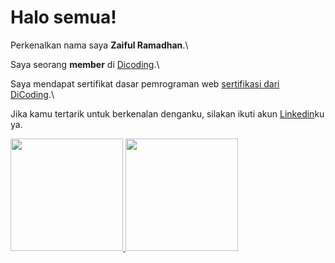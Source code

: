 # Halo semua! 

Perkenalkan nama saya **Zaiful Ramadhan**.\

Saya seorang **member** di [Dicoding](https://www.dicoding.com/).\

Saya mendapat sertifikat dasar pemrograman web [sertifikasi dari DiCoding](https://drive.google.com/file/d/1uGbZDGAKzMHNYlVLxMLl8l3xZMlqDMrz/view?usp=sharing).\

Jika kamu tertarik untuk berkenalan denganku, silakan ikuti akun [Linkedin](https://www.linkedin.com/in/zaiful-ramadhan-aa2025241/)ku ya.

<p align="left">
<a href="https://github.com/gilangadhan">
  <img height="180em" src="https://github-readme-stats-eight-theta.vercel.app/api?username=gilangadhan&show_icons=true&theme=algolia&include_all_commits=true&count_private=true"/>
  <img height="180em" src="https://github-readme-stats-eight-theta.vercel.app/api/top-langs/?username=gilangadhan&layout=compact&langs_count=8&theme=algolia"/>
</a>
</p>
